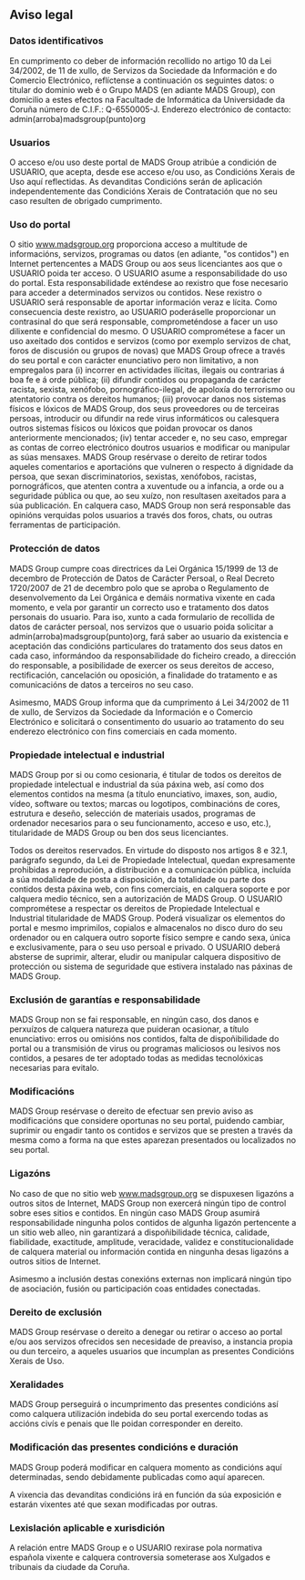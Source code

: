 ## Aviso legal
### Datos identificativos

En cumprimento co deber de información recollido no artigo 10 da Lei
34/2002, de 11 de xullo, de Servizos da Sociedade da Información e do
Comercio Electrónico, reflíctense a continuación os seguintes datos: o
titular do dominio web é o Grupo MADS (en adiante MADS Group), con
domicilio a estes efectos na Facultade de Informática da Universidade
da Coruña número de C.I.F.: Q-6550005-J. Enderezo electrónico de
contacto: admin(arroba)madsgroup(punto)org
 
### Usuarios

O acceso e/ou uso deste portal de MADS Group atribúe a condición de
USUARIO, que acepta, desde ese acceso e/ou uso, as Condicións Xerais
de Uso aquí reflectidas. As devanditas Condicións serán de aplicación
independentemente das Condicións Xerais de Contratación que no seu
caso resulten de obrigado cumprimento.

### Uso do portal

O sitio www.madsgroup.org proporciona acceso a multitude de
informacións, servizos, programas ou datos (en adiante, "os contidos")
en Internet pertencentes a MADS Group ou aos seus licenciantes aos que
o USUARIO poida ter acceso. O USUARIO asume a responsabilidade do uso
do portal. Esta responsabilidade exténdese ao rexistro que fose
necesario para acceder a determinados servizos ou contidos. Nese
rexistro o USUARIO será responsable de aportar información veraz e
lícita. Como consecuencia deste rexistro, ao USUARIO poderáselle
proporcionar un contrasinal do que será responsable, comprometéndose a
facer un uso dilixente e confidencial do mesmo. O USUARIO comprométese
a facer un uso axeitado dos contidos e servizos (como por exemplo
servizos de chat, foros de discusión ou grupos de novas) que MADS
Group ofrece a través do seu portal e con carácter enunciativo pero
non limitativo, a non empregalos para (i) incorrer en actividades
ilícitas, ilegais ou contrarias á boa fe e á orde pública; (ii)
difundir contidos ou propaganda de carácter racista, sexista,
xenófobo, pornográfico-ilegal, de apoloxía do terrorismo ou
atentatorio contra os dereitos humanos; (iii) provocar danos nos
sistemas físicos e lóxicos de MADS Group, dos seus proveedores ou de
terceiras persoas, introducir ou difundir na rede virus informáticos
ou calesquera outros sistemas físicos ou lóxicos que poidan provocar
os danos anteriormente mencionados; (iv) tentar acceder e, no seu
caso, empregar as contas de correo electrónico doutros usuarios e
modificar ou manipular as súas mensaxes. MADS Group resérvase o
dereito de retirar todos aqueles comentarios e aportacións que
vulneren o respecto á dignidade da persoa, que sexan discriminatorios,
sexistas, xenófobos, racistas, pornográficos, que atenten contra a
xuventude ou a infancia, a orde ou a seguridade pública ou que, ao seu
xuízo, non resultasen axeitados para a súa publicación. En calquera
caso, MADS Group non será responsable das opinións verquidas polos
usuarios a través dos foros, chats, ou outras ferramentas de
participación.

### Protección de datos 

MADS Group cumpre coas directrices da Lei Orgánica 15/1999 de 13 de
decembro de Protección de Datos de Carácter Persoal, o Real Decreto
1720/2007 de 21 de decembro polo que se aproba o Regulamento de
desenvolvemento da Lei Orgánica e demáis normativa vixente en cada
momento, e vela por garantir un correcto uso e tratamento dos datos
personais do usuario. Para iso, xunto a cada formulario de recollida
de datos de carácter persoal, nos servizos que o usuario poida
solicitar a admin(arroba)madsgroup(punto)org, fará saber ao usuario da
existencia e aceptación das condicións particulares do tratamento dos
seus datos en cada caso, informándoo da responsabilidade do ficheiro
creado, a dirección do responsable, a posibilidade de exercer os seus
dereitos de acceso, rectificación, cancelación ou oposición, a
finalidade do tratamento e as comunicacións de datos a terceiros no
seu caso.

Asimesmo, MADS Group informa que da cumprimento á Lei 34/2002 de 11 de
xullo, de Servizos da Sociedade da Información e o Comercio
Electrónico e solicitará o consentimento do usuario ao tratamento do
seu enderezo electrónico con fins comerciais en cada momento.

### Propiedade intelectual e industrial 

MADS Group por si ou como cesionaria, é titular de todos os dereitos
de propiedade intelectual e industrial da súa páxina web, así como dos
elementos contidos na mesma (a título enunciativo, imaxes, son, audio,
vídeo, software ou textos; marcas ou logotipos, combinacións de cores,
estrutura e deseño, selección de materiais usados, programas de
ordenador necesarios para o seu funcionamento, acceso e uso, etc.),
titularidade de MADS Group ou ben dos seus licenciantes.

Todos os dereitos reservados. En virtude do disposto nos artigos 8 e
32.1, parágrafo segundo, da Lei de Propiedade Intelectual, quedan
expresamente prohibidas a reprodución, a distribución e a comunicación
pública, incluída a súa modalidade de posta a disposición, da
totalidade ou parte dos contidos desta páxina web, con fins
comerciais, en calquera soporte e por calquera medio técnico, sen a
autorización de MADS Group. O USUARIO comprométese a respectar os
dereitos de Propiedade Intelectual e Industrial titularidade de MADS
Group. Poderá visualizar os elementos do portal e mesmo imprimilos,
copialos e almacenalos no disco duro do seu ordenador ou en calquera
outro soporte físico sempre e cando sexa, única e exclusivamente, para
o seu uso persoal e privado. O USUARIO deberá absterse de suprimir,
alterar, eludir ou manipular calquera dispositivo de protección ou
sistema de seguridade que estivera instalado nas páxinas de MADS
Group.

### Exclusión de garantías e responsabilidade

MADS Group non se fai responsable, en ningún caso, dos danos e
perxuízos de calquera natureza que puideran ocasionar, a título
enunciativo: erros ou omisións nos contidos, falta de dispoñibilidade
do portal ou a transmisión de virus ou programas maliciosos ou lesivos
nos contidos, a pesares de ter adoptado todas as medidas tecnolóxicas
necesarias para evitalo.

### Modificacións 

MADS Group resérvase o dereito de efectuar sen previo aviso as
modificacións que considere oportunas no seu portal, puidendo cambiar,
suprimir ou engadir tanto os contidos e servizos que se presten a
través da mesma como a forma na que estes aparezan presentados ou
localizados no seu portal.

### Ligazóns

No caso de que no sitio web www.madsgroup.org se dispuxesen ligazóns a
outros sitos de Internet, MADS Group non exercerá ningún tipo de
control sobre eses sitios e contidos. En ningún caso MADS Group
asumirá responsabilidade ningunha polos contidos de algunha ligazón
pertencente a un sitio web alleo, nin garantizará a dispoñibilidade
técnica, calidade, fiabilidade, exactitude, amplitude, veracidade,
validez e constitucionalidade de calquera material ou información
contida en ningunha desas ligazóns a outros sitios de Internet.

Asimesmo a inclusión destas conexións externas non implicará ningún
tipo de asociación, fusión ou participación coas entidades conectadas.

### Dereito de exclusión

MADS Group resérvase o dereito a denegar ou retirar o acceso ao portal
e/ou aos servizos ofrecidos sen necesidade de preaviso, a instancia
propia ou dun terceiro, a aqueles usuarios que incumplan as presentes
Condicións Xerais de Uso.

### Xeralidades

MADS Group perseguirá o incumprimento das presentes condicións así
como calquera utilización indebida do seu portal exercendo todas as
accións civís e penais que lle poidan corresponder en dereito.

### Modificación das presentes condicións e duración

MADS Group poderá modificar en calquera momento as condicións aquí
determinadas, sendo debidamente publicadas como aquí aparecen.

A vixencia das devanditas condicións irá en función da súa exposición
e estarán vixentes até que sexan modificadas por outras.

### Lexislación aplicable e xurisdición

A relación entre MADS Group e o USUARIO rexirase pola normativa
española vixente e calquera controversia someterase aos Xulgados e
tribunais da ciudade da Coruña.